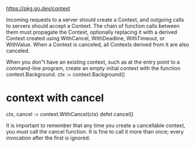 https://pkg.go.dev/context

Incoming requests to a server should create a Context, and outgoing calls to servers should accept a Context. The chain of function calls between them must propagate the Context, optionally replacing it with a derived Context created using WithCancel, WithDeadline, WithTimeout, or WithValue. When a Context is canceled, all Contexts derived from it are also canceled.

When you don"t have an existing context, such as at the entry point to a command-line program, create an empty initial context with the function context.Background.
ctx := context.Background()

# context with cancel
ctx, cancel := context.WithCancel(ctx)
defet cancel()

It is important to remember that any time you create a cancellable context, you must call the cancel function. It is fine to call it more than once; every invocation after the first is ignored.
